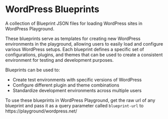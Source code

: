 # WordPress Blueprints

A collection of Blueprint JSON files for loading WordPress sites in WordPress Playground.

These blueprints serve as templates for creating new WordPress environments in the playground, allowing users to easily load and configure various WordPress setups. Each blueprint defines a specific set of configurations, plugins, and themes that can be used to create a consistent environment for testing and development purposes.

Blueprints can be used to:

- Create test environments with specific versions of WordPress
- Configure different plugin and theme combinations
- Standardize development environments across multiple users

To use these blueprints in WordPress Playground, get the raw url of any blueprint and pass it as a query parameter called `blueprint-url` to https://playground/wordpress.net/